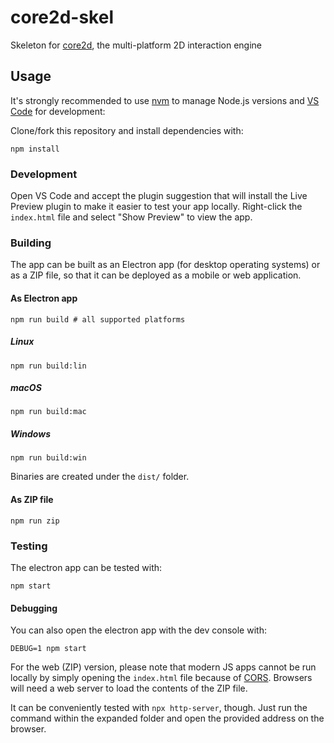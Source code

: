 # core2d-skel
Skeleton for [core2d](https://github.com/diogoeichert/core2d), the multi-platform 2D interaction engine

## Usage
It's strongly recommended to use [nvm](https://github.com/nvm-sh/nvm) to manage Node.js versions and [VS Code](https://code.visualstudio.com) for development:

Clone/fork this repository and install dependencies with:
```shell
npm install
```

### Development
Open VS Code and accept the plugin suggestion that will install the Live Preview plugin to make it easier to test your app locally. Right-click the `index.html` file and select "Show Preview" to view the app.

### Building
The app can be built as an Electron app (for desktop operating systems) or as a ZIP file, so that it can be deployed as a mobile or web application.

#### As Electron app
```shell
npm run build # all supported platforms
```
##### Linux
```shell
npm run build:lin
```
##### macOS
```shell
npm run build:mac
```
##### Windows
```shell
npm run build:win
```
Binaries are created under the `dist/` folder.

#### As ZIP file
```shell
npm run zip
```

### Testing
The electron app can be tested with:
```shell
npm start
```

#### Debugging
You can also open the electron app with the dev console with:
```shell
DEBUG=1 npm start
```

For the web (ZIP) version, please note that modern JS apps cannot be run locally by simply opening the `index.html` file because of [CORS](https://developer.mozilla.org/en-US/docs/Web/HTTP/CORS). Browsers will need a web server to load the contents of the ZIP file.

It can be conveniently tested with `npx http-server`, though. Just run the command within the expanded folder and open the provided address on the browser.
